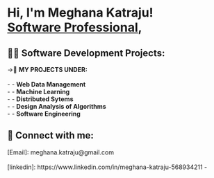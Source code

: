 <h1>Hi, I'm Meghana Katraju! <br/> <a href="www.linkedin.com/in/meghana-katraju-568934211/">Software Professional</a>, </h1>

<h2>👨‍💻 Software Development Projects:</h2>
->📄 <b>MY PROJECTS UNDER: </b><br/>
<br/>
-
- <b>Web Data Management </b><br/>
-
- <b>Machine Learning </b><br/>
-
- <b>Distributed Sytems</b><br/>
-
- <b>Design Analysis of Algorithms</b><br/>
-
- <b>Software Engineering</b><br/>




<h2> 🤳 Connect with me: </h2>
[Email]:  meghana.katraju@gmail.com<br/>
<br/>
[linkedin]: https://www.linkedin.com/in/meghana-katraju-568934211
-


